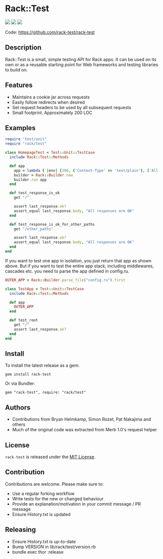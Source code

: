 # Rack::Test
[<img src="https://travis-ci.org/rack-test/rack-test.svg?branch=master" />](https://travis-ci.org/rack-test/rack-test)
[<img src="https://codeclimate.com/github/rack-test/rack-test.png" />](https://codeclimate.com/github/rack-test/rack-test)
[<img src="https://codeclimate.com/github/rack-test/rack-test/coverage.png" />](https://codeclimate.com/github/rack-test/rack-test)

Code: https://github.com/rack-test/rack-test

## Description

Rack::Test is a small, simple testing API for Rack apps. It can be used on its
own or as a reusable starting point for Web frameworks and testing libraries
to build on.

## Features

* Maintains a cookie jar across requests
* Easily follow redirects when desired
* Set request headers to be used by all subsequent requests
* Small footprint. Approximately 200 LOC

## Examples
```ruby
require "test/unit"
require "rack/test"

class HomepageTest < Test::Unit::TestCase
  include Rack::Test::Methods

  def app
    app = lambda { |env| [200, {'Content-Type' => 'text/plain'}, ['All responses are OK']] }
    builder = Rack::Builder.new
    builder.run app
  end

  def test_response_is_ok
    get "/"

    assert last_response.ok?
    assert_equal last_response.body, "All responses are OK"
  end

  def test_response_is_ok_for_other_paths
    get "/other_paths"

    assert last_response.ok?
    assert_equal last_response.body, "All responses are OK"
  end
end
```

If you want to test one app in isolation, you just return that app as shown above. But if you want to test the entire app stack, including middlewares, cascades etc. you need to parse the app defined in config.ru.

```ruby
OUTER_APP = Rack::Builder.parse_file("config.ru").first

class TestApp < Test::Unit::TestCase
  include Rack::Test::Methods

  def app
    OUTER_APP
  end

  def test_root
    get "/"
    assert last_response.ok?
  end
end
```


## Install

To install the latest release as a gem:

`gem install rack-test`

Or via Bundler:

`gem "rack-test", require: "rack/test"`

## Authors

- Contributions from Bryan Helmkamp, Simon Rozet, Pat Nakajima and others
- Much of the original code was extracted from Merb 1.0's request helper

## License
`rack-test` is released under the [MIT License](MIT-LICENSE.txt).

## Contribution

Contributions are welcome. Please make sure to:

* Use a regular forking workflow
* Write tests for the new or changed behaviour
* Provide an explanation/motivation in your commit message / PR message
* Ensure History.txt is updated

## Releasing

* Ensure History.txt is up-to-date
* Bump VERSION in lib/rack/test/version.rb
* bundle exec thor :release
